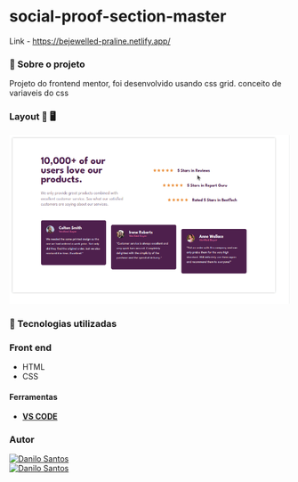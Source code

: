 # social-proof-section-master


Link - https://bejewelled-praline.netlify.app/


###  :open_book:  Sobre o projeto

 Projeto do frontend mentor, foi desenvolvido usando css grid. conceito de variaveis do css


### Layout :iphone: :desktop_computer:

![Mobile 1](https://github.com/daniloadscavalcante/assets/blob/master/gif-cards-start.gif)



### 🚀 Tecnologias utilizadas

### Front end
- HTML 
- CSS


#### Ferramentas
- [**VS CODE**]()

### Autor
<a href="https://www.linkedin.com/in/daniloadscavalcante/">
  <img alt="Danilo Santos" src="https://img.shields.io/badge/-Danilo Santos-blue?style=flat&logo=Linkedin&logoColor=bluee" />
</a>
<br>
<a href="https://daniloadscavalcante.netlify.app/">
  <img alt="Danilo Santos" src="https://img.shields.io/badge/Show-Portf%C3%B3lio-%238880FE" />
</a>


